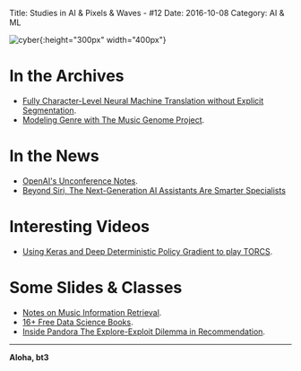 Title: Studies in AI & Pixels & Waves - #12 
Date: 2016-10-08
Category: AI & ML


![cyber](./cyberpunk/12.jpg){:height="300px" width="400px"}



# In the Archives

* [Fully Character-Level Neural Machine Translation without Explicit Segmentation](https://arxiv.org/abs/1610.03017).
* [Modeling Genre with The Music Genome Project](http://ismir2015.uma.es/articles/276_Paper.pdf).


# In the News

* [OpenAI's Unconference Notes](https://docs.google.com/document/d/1PcNYtTDC7XuG1O_JSdfj3QOQ7T4pvQxsr_-CT2OZXwI/edit).
* [Beyond Siri, The Next-Generation AI Assistants Are Smarter Specialists](https://www.fastcompany.com/3063053/beyond-siri-the-next-generation-of-ai-assistants-is-smarter-specialists)


# Interesting Videos

* [Using Keras and Deep Deterministic Policy Gradient to play TORCS](https://yanpanlau.github.io/2016/10/11/Torcs-Keras.html).


# Some Slides & Classes


* [Notes on Music Information Retrieval](http://musicinformationretrieval.com/).
* [16+ Free Data Science Books](http://www.wzchen.com/data-science-books/).
* [Inside Pandora The Explore-Exploit Dilemma in Recommendation](https://pandora.app.box.com/s/mny69tb561esr4h4jb1hkfbqs07axpse/1/8959434374/75446836406/1).

----

**Aloha, bt3**